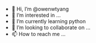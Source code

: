 - 👋 Hi, I’m @owenwtyang
- 👀 I’m interested in ...
- 🌱 I’m currently learning python
- 💞️ I’m looking to collaborate on ...
- 📫 How to reach me ...

<!---
owenwtyang/owenwtyang is a ✨ special ✨ repository because its `README.md` (this file) appears on your GitHub profile.
You can click the Preview link to take a look at your changes.
--->
